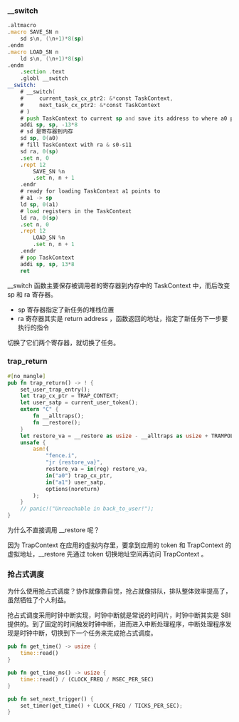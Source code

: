 ### __switch

```asm
.altmacro
.macro SAVE_SN n
    sd s\n, (\n+1)*8(sp)
.endm
.macro LOAD_SN n
    ld s\n, (\n+1)*8(sp)
.endm
    .section .text
    .globl __switch
__switch:
    # __switch(
    #     current_task_cx_ptr2: &*const TaskContext,
    #     next_task_cx_ptr2: &*const TaskContext
    # )
    # push TaskContext to current sp and save its address to where a0 points to
    addi sp, sp, -13*8
    # sd 是寄存器到内存
    sd sp, 0(a0)
    # fill TaskContext with ra & s0-s11
    sd ra, 0(sp)
    .set n, 0
    .rept 12
        SAVE_SN %n
        .set n, n + 1
    .endr
    # ready for loading TaskContext a1 points to
    # a1 -> sp
    ld sp, 0(a1)
    # load registers in the TaskContext
    ld ra, 0(sp)
    .set n, 0
    .rept 12
        LOAD_SN %n
        .set n, n + 1
    .endr
    # pop TaskContext
    addi sp, sp, 13*8
    ret
```

__switch 函数主要保存被调用者的寄存器到内存中的 TaskContext 中，而后改变 sp 和 ra 寄存器。

- sp 寄存器指定了新任务的堆栈位置
- ra 寄存器其实是 return address ，函数返回的地址，指定了新任务下一步要执行的指令

切换了它们两个寄存器，就切换了任务。

### trap_return

```rust
#[no_mangle]
pub fn trap_return() -> ! {
    set_user_trap_entry();
    let trap_cx_ptr = TRAP_CONTEXT;
    let user_satp = current_user_token();
    extern "C" {
        fn __alltraps();
        fn __restore();
    }
    let restore_va = __restore as usize - __alltraps as usize + TRAMPOLINE;
    unsafe {
        asm!(
            "fence.i",
            "jr {restore_va}",
            restore_va = in(reg) restore_va,
            in("a0") trap_cx_ptr,
            in("a1") user_satp,
            options(noreturn)
        );
    }
    // panic!("Unreachable in back_to_user!");
}
```

为什么不直接调用 __restore 呢？

因为 TrapContext 在应用的虚拟内存里，要拿到应用的 token 和 TrapContext 的虚拟地址，__restore 先通过 token 切换地址空间再访问 TrapContext 。

### 抢占式调度

为什么使用抢占式调度？协作就像靠自觉，抢占就像排队，排队整体效率提高了，虽然牺牲了个人利益。

抢占式调度采用时钟中断实现，时钟中断就是常说的时间片，时钟中断其实是 SBI 提供的。到了固定的时间触发时钟中断，进而进入中断处理程序，中断处理程序发现是时钟中断，切换到下一个任务来完成抢占式调度。

```rust
pub fn get_time() -> usize {
    time::read()
}

pub fn get_time_ms() -> usize {
    time::read() / (CLOCK_FREQ / MSEC_PER_SEC)
}

pub fn set_next_trigger() {
    set_timer(get_time() + CLOCK_FREQ / TICKS_PER_SEC);
}
```

